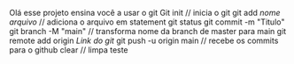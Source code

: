 Olá esse projeto ensina você a usar o git
Git init // inicia o git
git add *nome arquivo* // adiciona o arquivo em statement
git status
git commit -m "Titulo"
git branch -M "main" // transforma nome da branch de master para main
git remote add origin *Link do git* 
git push -u origin main // recebe os commits para o github
clear // limpa
teste